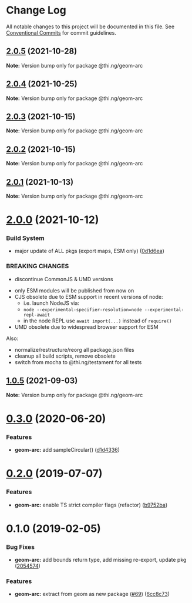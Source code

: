 # Change Log

All notable changes to this project will be documented in this file.
See [Conventional Commits](https://conventionalcommits.org) for commit guidelines.

## [2.0.5](https://github.com/thi-ng/umbrella/compare/@thi.ng/geom-arc@2.0.4...@thi.ng/geom-arc@2.0.5) (2021-10-28)

**Note:** Version bump only for package @thi.ng/geom-arc





## [2.0.4](https://github.com/thi-ng/umbrella/compare/@thi.ng/geom-arc@2.0.3...@thi.ng/geom-arc@2.0.4) (2021-10-25)

**Note:** Version bump only for package @thi.ng/geom-arc





## [2.0.3](https://github.com/thi-ng/umbrella/compare/@thi.ng/geom-arc@2.0.2...@thi.ng/geom-arc@2.0.3) (2021-10-15)

**Note:** Version bump only for package @thi.ng/geom-arc





## [2.0.2](https://github.com/thi-ng/umbrella/compare/@thi.ng/geom-arc@2.0.1...@thi.ng/geom-arc@2.0.2) (2021-10-15)

**Note:** Version bump only for package @thi.ng/geom-arc





## [2.0.1](https://github.com/thi-ng/umbrella/compare/@thi.ng/geom-arc@2.0.0...@thi.ng/geom-arc@2.0.1) (2021-10-13)

**Note:** Version bump only for package @thi.ng/geom-arc





# [2.0.0](https://github.com/thi-ng/umbrella/compare/@thi.ng/geom-arc@1.0.5...@thi.ng/geom-arc@2.0.0) (2021-10-12)


### Build System

* major update of ALL pkgs (export maps, ESM only) ([0d1d6ea](https://github.com/thi-ng/umbrella/commit/0d1d6ea9fab2a645d6c5f2bf2591459b939c09b6))


### BREAKING CHANGES

* discontinue CommonJS & UMD versions

- only ESM modules will be published from now on
- CJS obsolete due to ESM support in recent versions of node:
  - i.e. launch NodeJS via:
  - `node --experimental-specifier-resolution=node --experimental-repl-await`
  - in the node REPL use `await import(...)` instead of `require()`
- UMD obsolete due to widespread browser support for ESM

Also:
- normalize/restructure/reorg all package.json files
- cleanup all build scripts, remove obsolete
- switch from mocha to @thi.ng/testament for all tests






##  [1.0.5](https://github.com/thi-ng/umbrella/compare/@thi.ng/geom-arc@1.0.4...@thi.ng/geom-arc@1.0.5) (2021-09-03) 

**Note:** Version bump only for package @thi.ng/geom-arc 

#  [0.3.0](https://github.com/thi-ng/umbrella/compare/@thi.ng/geom-arc@0.2.32...@thi.ng/geom-arc@0.3.0) (2020-06-20) 

###  Features 

- **geom-arc:** add sampleCircular() ([d1d4336](https://github.com/thi-ng/umbrella/commit/d1d4336b1ca331e4d367e0fad8e815ad2e669985)) 

#  [0.2.0](https://github.com/thi-ng/umbrella/compare/@thi.ng/geom-arc@0.1.17...@thi.ng/geom-arc@0.2.0) (2019-07-07) 

###  Features 

- **geom-arc:** enable TS strict compiler flags (refactor) ([b9752ba](https://github.com/thi-ng/umbrella/commit/b9752ba)) 

#  0.1.0 (2019-02-05) 

###  Bug Fixes 

- **geom-arc:** add bounds return type, add missing re-export, update pkg ([2054574](https://github.com/thi-ng/umbrella/commit/2054574)) 

###  Features 

- **geom-arc:** extract from geom as new package ([#69](https://github.com/thi-ng/umbrella/issues/69)) ([6cc8c73](https://github.com/thi-ng/umbrella/commit/6cc8c73))
